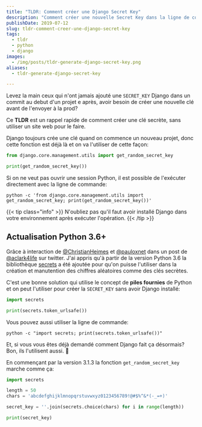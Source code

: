 ```yaml
---
title: "TLDR: Comment créer une Django Secret Key"
description: "Comment créer une nouvelle Secret Key dans la ligne de commande pour l'utiliser avec Django sans y recourir à un site web"
publishDate: 2019-07-12
slug: tldr-comment-creer-une-django-secret-key
tags:
  - tldr
  - python
  - django
images:
  - /img/posts/tldr-generate-django-secret-key.png
aliases:
  - tldr-generate-django-secret-key

---
```


Levez la main ceux qui n'ont jamais ajouté une `SECRET_KEY` Django dans un commit au debut d'un projet e après, avoir besoin de créer une nouvelle clé avant de l'envoyer à la prod?

Ce **TLDR** est un rappel rapide de comment créer une clé secrète, sans utiliser un site web pour le faire.

Django toujours crée une clé quand on commence un nouveau projet, donc cette fonction est déjà là et on va l'utiliser de cette façon:

```python
from django.core.management.utils import get_random_secret_key

print(get_random_secret_key())
```

Si on ne veut pas ouvrir une session Python, il est possible de l'exécuter directement avec la ligne de commande:

```console
python -c 'from django.core.management.utils import get_random_secret_key; print(get_random_secret_key())'
```

{{< tip class="info" >}}
N'oubliez pas qu'il faut avoir installé Django dans votre environnement après exécuter l'opération.
{{< /tip >}}

## Actualisation Python 3.6+

Grâce à interaction de [@ChristianHeimes](https://twitter.com/ChristianHeimes) et [@pauloxnet](https://twitter.com/pauloxnet) dans un post de [@aclark4life](https://twitter.com/aclark4life) sur twitter. J'ai appris qu'à partir de la version Python 3.6 la bibliothèque [secrets](https://docs.python.org/3/library/secrets.html) a été ajoutée pour qu'on puisse l'utiliser dans la création et manutention des chiffres aléatoires comme des clés secrètes.

C'est une bonne solution qui utilise le concept de **piles fournies** de Python et on peut l'utiliser pour créer la `SECRET_KEY` sans avoir Django installé:

```python
import secrets

print(secrets.token_urlsafe())
```

Vous pouvez aussi utiliser la ligne de commande:

```console
python -c "import secrets; print(secrets.token_urlsafe())"
```

Et, si vous vous êtes déjà demandé comment Django fait ça désormais? Bon, ils l'utilisent aussi. 🎉

En commençant par la version 3.1.3 la fonction `get_random_secret_key` marche comme ça:

```python
import secrets

length = 50
chars = 'abcdefghijklmnopqrstuvwxyz0123456789!@#$%^&*(-_=+)'

secret_key = ''.join(secrets.choice(chars) for i in range(length))

print(secret_key)
```
